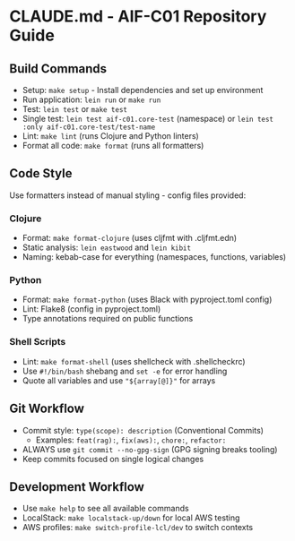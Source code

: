 # CLAUDE.md - AIF-C01 Repository Guide

## Build Commands
- Setup: `make setup` - Install dependencies and set up environment
- Run application: `lein run` or `make run`
- Test: `lein test` or `make test`
- Single test: `lein test aif-c01.core-test` (namespace) or `lein test :only aif-c01.core-test/test-name`
- Lint: `make lint` (runs Clojure and Python linters)
- Format all code: `make format` (runs all formatters)

## Code Style
Use formatters instead of manual styling - config files provided:

### Clojure
- Format: `make format-clojure` (uses cljfmt with .cljfmt.edn)
- Static analysis: `lein eastwood` and `lein kibit`
- Naming: kebab-case for everything (namespaces, functions, variables)

### Python
- Format: `make format-python` (uses Black with pyproject.toml config)
- Lint: Flake8 (config in pyproject.toml)
- Type annotations required on public functions

### Shell Scripts
- Lint: `make format-shell` (uses shellcheck with .shellcheckrc)
- Use `#!/bin/bash` shebang and `set -e` for error handling
- Quote all variables and use `"${array[@]}"` for arrays

## Git Workflow
- Commit style: `type(scope): description` (Conventional Commits)
  - Examples: `feat(rag):`, `fix(aws):`, `chore:`, `refactor:`
- ALWAYS use `git commit --no-gpg-sign` (GPG signing breaks tooling)
- Keep commits focused on single logical changes

## Development Workflow
- Use `make help` to see all available commands
- LocalStack: `make localstack-up/down` for local AWS testing
- AWS profiles: `make switch-profile-lcl/dev` to switch contexts